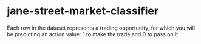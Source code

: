 # jane-street-market-classifier
Each row in the dataset represents a trading opportunity, for which you will be predicting an action value: 1 to make the trade and 0 to pass on it
